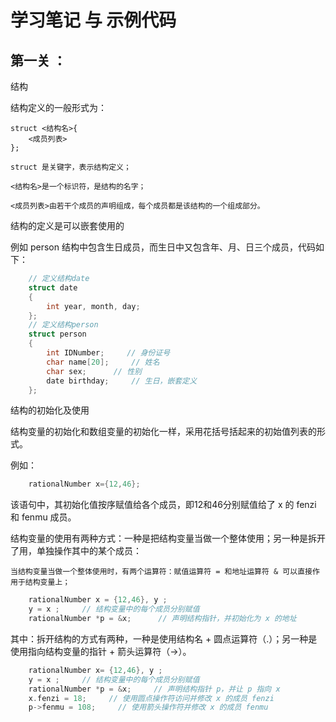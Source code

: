 # 学习笔记 与 示例代码 
## 第一关 ：
结构

结构定义的一般形式为：

    struct <结构名>{  
        <成员列表>  
    };  

    struct 是关键字，表示结构定义；

    <结构名>是一个标识符，是结构的名字；

    <成员列表>由若干个成员的声明组成，每个成员都是该结构的一个组成部分。

结构的定义是可以嵌套使用的 

例如 person 结构中包含生日成员，而生日中又包含年、月、日三个成员，代码如下：  
```cpp
    // 定义结构date  
    struct date  
    {  
        int year, month, day;  
    };
    // 定义结构person  
    struct person  
    {  
        int IDNumber;     // 身份证号  
        char name[20];     // 姓名  
        char sex;      // 性别  
        date birthday;     // 生日，嵌套定义  
    };  
```
结构的初始化及使用

结构变量的初始化和数组变量的初始化一样，采用花括号括起来的初始值列表的形式。

例如：
```cpp
    rationalNumber x={12,46};  
```
该语句中，其初始化值按序赋值给各个成员，即12和46分别赋值给了 x 的 fenzi 和 fenmu 成员。

结构变量的使用有两种方式：一种是把结构变量当做一个整体使用；另一种是拆开了用，单独操作其中的某个成员：

    当结构变量当做一个整体使用时，有两个运算符：赋值运算符 = 和地址运算符 & 可以直接作用于结构变量上；
```cpp
    rationalNumber x = {12,46}, y ;  
    y = x ;     // 结构变量中的每个成员分别赋值  
    rationalNumber *p = &x;      // 声明结构指针，并初始化为 x 的地址  
````

其中：拆开结构的方式有两种，一种是使用结构名 + 圆点运算符（.）；另一种是使用指向结构变量的指针 + 箭头运算符（->）。
```cpp
    rationalNumber x= {12,46}, y ;  
    y = x ;     // 结构变量中的每个成员分别赋值  
    rationalNumber *p = &x;     // 声明结构指针 p，并让 p 指向 x  
    x.fenzi = 18;     // 使用圆点操作符访问并修改 x 的成员 fenzi  
    p->fenmu = 108;     // 使用箭头操作符并修改 x 的成员 fenmu  
```



